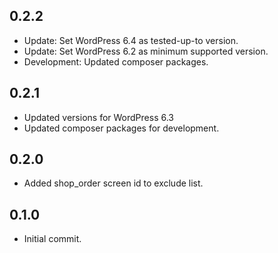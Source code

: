 ## 0.2.2
- Update: Set WordPress 6.4 as tested-up-to version.
- Update: Set WordPress 6.2 as minimum supported version.
- Development: Updated composer packages.

## 0.2.1
- Updated versions for WordPress 6.3
- Updated composer packages for development.

## 0.2.0
- Added shop_order screen id to exclude list.

## 0.1.0
- Initial commit.
